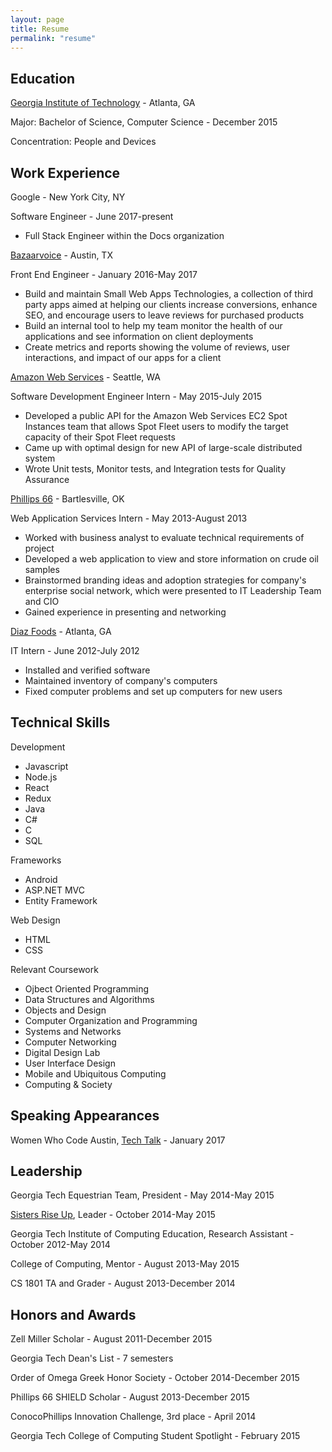 ```yaml
---
layout: page
title: Resume
permalink: "resume"
---
```


## Education
[Georgia Institute of Technology](https://www.gatech.edu) - Atlanta, GA

Major: Bachelor of Science, Computer Science - December 2015

Concentration: People and Devices

## Work Experience

Google - New York City, NY

Software Engineer - June 2017-present
<ul>
<li>Full Stack Engineer within the Docs organization</li>
</ul>

[Bazaarvoice](http://www.bazaarvoice.com/) - Austin, TX

Front End Engineer - January 2016-May 2017
<ul>
<li>Build and maintain Small Web Apps Technologies, a collection of third party apps aimed at helping our clients increase conversions, enhance SEO, and encourage users to leave reviews for purchased products</li>
<li>Build an internal tool to help my team monitor the health of our applications and see information on client deployments</li>
<li>Create metrics and reports showing the volume of reviews, user interactions, and impact of our apps for a client</li>
</ul>

[Amazon Web Services](https://aws.amazon.com/) - Seattle, WA

Software Development Engineer Intern - May 2015-July 2015
<ul>
<li>Developed a public API for the Amazon Web Services EC2 Spot Instances team that allows Spot Fleet users to modify the target capacity of their Spot Fleet requests</li>
<li>Came up with optimal design for new API of large-scale distributed system</li>
<li>Wrote Unit tests, Monitor tests, and Integration tests for Quality Assurance</li>
</ul>

[Phillips 66](https://www.phillips66.com) - Bartlesville, OK

Web Application Services Intern - May 2013-August 2013
<ul>
<li>Worked with business analyst to evaluate technical requirements of project</li>
<li>Developed a web application to view and store information on crude oil samples</li>
<li>Brainstormed branding ideas and adoption strategies for company's enterprise social network, which were presented to IT Leadership Team and CIO</li>
<li>Gained experience in presenting and networking</li>
</ul>

[Diaz Foods](https://www.diazfoods.com) - Atlanta, GA

IT Intern - June 2012-July 2012
<ul>
<li>Installed and verified software</li>
<li>Maintained inventory of company's computers</li>
<li>Fixed computer problems and set up computers for new users</li>
</ul>

## Technical Skills
Development
<ul>
<li>Javascript</li>
<li>Node.js</li>
<li>React</li>
<li>Redux</li>
<li>Java</li>
<li>C#</li>
<li>C</li>
<li>SQL</li>
</ul>

Frameworks
<ul>
<li>Android</li>
<li>ASP.NET MVC</li>
<li>Entity Framework</li>
</ul>

Web Design
<ul>
<li>HTML</li>
<li>CSS</li>
</ul>

Relevant Coursework
<ul>
<li>Ojbect Oriented Programming</li>
<li>Data Structures and Algorithms</li>
<li>Objects and Design</li>
<li>Computer Organization and Programming</li>
<li>Systems and Networks</li>
<li>Computer Networking</li>
<li>Digital Design Lab</li>
<li>User Interface Design</li>
<li>Mobile and Ubiquitous Computing</li>
<li>Computing & Society</li>
</ul>

## Speaking Appearances
Women Who Code Austin, [Tech Talk](http://www.slideshare.net/EmilyCahill1/third-party-javascript-71732540) - January 2017

## Leadership
Georgia Tech Equestrian Team, President - May 2014-May 2015

[Sisters Rise Up](http://www.ecepalliance.org/sisters-rise), Leader - October 2014-May 2015

Georgia Tech Institute of Computing Education, Research Assistant - October 2012-May 2014

College of Computing, Mentor - August 2013-May 2015

CS 1801 TA and Grader - August 2013-December 2014

## Honors and Awards
Zell Miller Scholar - August 2011-December 2015

Georgia Tech Dean's List - 7 semesters

Order of Omega Greek Honor Society - October 2014-December 2015

Phillips 66 SHIELD Scholar - August 2013-December 2015

ConocoPhillips Innovation Challenge, 3rd place - April 2014

Georgia Tech College of Computing Student Spotlight - February 2015

[1]: http://aws.amazon.com/ec2/spot
[2]: http://docs.aws.amazon.com/AWSEC2/latest/APIReference/API_ModifySpotFleetRequest.html

